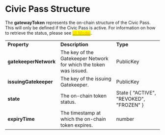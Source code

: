 # Civic Pass Structure

The **gatewayToken** represents the on-chain structure of the Civic Pass. This will only be defined if the Civic Pass is active. For information on how to retrieve the status, please see [<mark style="color:orange;">UI Modal</mark>](./).

|                       |                                                                   |                                         |
| --------------------- | ----------------------------------------------------------------- | --------------------------------------- |
| **Property**          | **Description**                                                   | **Type**                                |
| **gatekeeperNetwork** | The key of the Gatekeeper Network for which the token was issued. | PublicKey                               |
| **issuingGatekeeper** | The key of the issuing Gatekeeper.                                | PublicKey                               |
| **state**             | The on-chain token status.                                        | State { "ACTIVE", "REVOKED", "FROZEN" } |
| **expiryTime**        | The timestamp at which the on-chain token expires.                | number                                  |

